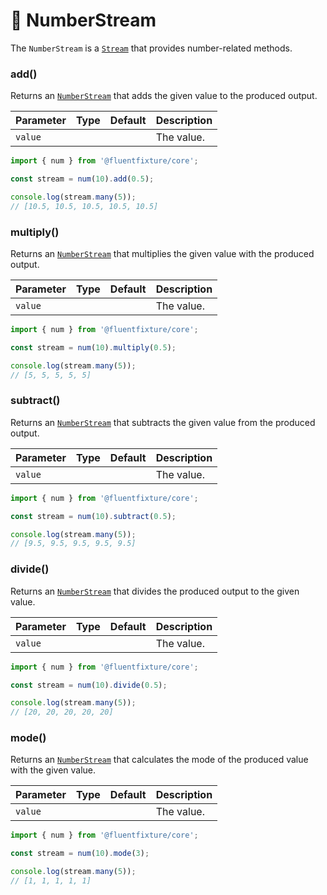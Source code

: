 # 💛 NumberStream

The `NumberStream` is a [`Stream`](stream.md) that provides number-related methods.

### add()

Returns an [`NumberStream`](numberstream.md)  that adds the given value to the produced output.

<table><thead><tr><th>Parameter</th><th data-type="select" data-multiple>Type</th><th>Default</th><th>Description</th></tr></thead><tbody><tr><td><code>value</code></td><td></td><td></td><td>The value.</td></tr></tbody></table>

```typescript
import { num } from '@fluentfixture/core';

const stream = num(10).add(0.5);

console.log(stream.many(5));
// [10.5, 10.5, 10.5, 10.5, 10.5]
```

### multiply()

Returns an [`NumberStream`](numberstream.md)  that multiplies the given value with the produced output.

<table><thead><tr><th>Parameter</th><th data-type="select" data-multiple>Type</th><th>Default</th><th>Description</th></tr></thead><tbody><tr><td><code>value</code></td><td></td><td></td><td>The value.</td></tr></tbody></table>

```typescript
import { num } from '@fluentfixture/core';

const stream = num(10).multiply(0.5);

console.log(stream.many(5));
// [5, 5, 5, 5, 5]
```

### subtract()

Returns an [`NumberStream`](numberstream.md)  that subtracts the given value from the produced output.

<table><thead><tr><th>Parameter</th><th data-type="select" data-multiple>Type</th><th>Default</th><th>Description</th></tr></thead><tbody><tr><td><code>value</code></td><td></td><td></td><td>The value.</td></tr></tbody></table>

```typescript
import { num } from '@fluentfixture/core';

const stream = num(10).subtract(0.5);

console.log(stream.many(5));
// [9.5, 9.5, 9.5, 9.5, 9.5]
```

### divide()

Returns an [`NumberStream`](numberstream.md)  that divides the produced output to the given value.

<table><thead><tr><th>Parameter</th><th data-type="select" data-multiple>Type</th><th>Default</th><th>Description</th></tr></thead><tbody><tr><td><code>value</code></td><td></td><td></td><td>The value.</td></tr></tbody></table>

```typescript
import { num } from '@fluentfixture/core';

const stream = num(10).divide(0.5);

console.log(stream.many(5));
// [20, 20, 20, 20, 20]
```

### mode()

Returns an [`NumberStream`](numberstream.md)  that calculates the mode of the produced value with the given value.

<table><thead><tr><th>Parameter</th><th data-type="select" data-multiple>Type</th><th>Default</th><th>Description</th></tr></thead><tbody><tr><td><code>value</code></td><td></td><td></td><td>The value.</td></tr></tbody></table>

```typescript
import { num } from '@fluentfixture/core';

const stream = num(10).mode(3);

console.log(stream.many(5));
// [1, 1, 1, 1, 1]
```
